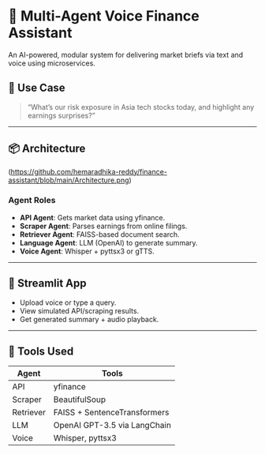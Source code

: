 # 🧠 Multi-Agent Voice Finance Assistant

An AI-powered, modular system for delivering market briefs via text and voice using microservices.

## 🎯 Use Case
> “What’s our risk exposure in Asia tech stocks today, and highlight any earnings surprises?”

---

## 📦 Architecture
(https://github.com/hemaradhika-reddy/finance-assistant/blob/main/Architecture.png)<!-- Use a placeholder or draw.io export -->

### Agent Roles
- **API Agent**: Gets market data using yfinance.
- **Scraper Agent**: Parses earnings from online filings.
- **Retriever Agent**: FAISS-based document search.
- **Language Agent**: LLM (OpenAI) to generate summary.
- **Voice Agent**: Whisper + pyttsx3 or gTTS.

---

## 🚀 Streamlit App

- Upload voice or type a query.
- View simulated API/scraping results.
- Get generated summary + audio playback.

---

## 🧪 Tools Used

| Agent | Tools |
|-------|-------|
| API | yfinance |
| Scraper | BeautifulSoup |
| Retriever | FAISS + SentenceTransformers |
| LLM | OpenAI GPT-3.5 via LangChain |
| Voice | Whisper, pyttsx3 |
